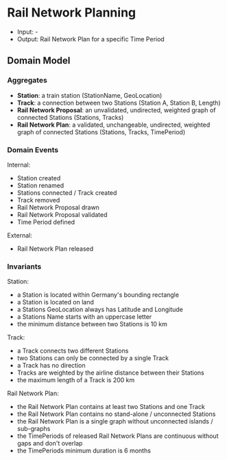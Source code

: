 # Rail Network Planning

* Input: -
* Output: Rail Network Plan for a specific Time Period

## Domain Model

### Aggregates

* **Station**: a train station (StationName, GeoLocation)
* **Track**: a connection between two Stations (Station A, Station B, Length)
* **Rail Network Proposal**: an unvalidated, undirected, weighted graph  of connected Stations (Stations, Tracks)
* **Rail Network Plan**: a validated, unchangeable, undirected, weighted graph of connected Stations (Stations, Tracks, TimePeriod)

### Domain Events

Internal:

* Station created
* Station renamed
* Stations connected / Track created
* Track removed
* Rail Network Proposal drawn
* Rail Network Proposal validated
* Time Period defined

External:

* Rail Network Plan released

### Invariants

Station:

* a Station is located within Germany's bounding rectangle
* a Station is located on land
* a Stations GeoLocation always has Latitude and Longitude
* a Stations Name starts with an uppercase letter
* the minimum distance between two Stations is 10 km

Track:

* a Track connects two different Stations
* two Stations can only be connected by a single Track
* a Track has no direction
* Tracks are weighted by the airline distance between their Stations
* the maximum length of a Track is 200 km

Rail Network Plan:

* the Rail Network Plan contains at least two Stations and one Track
* the Rail Network Plan contains no stand-alone / unconnected Stations
* the Rail Network Plan is a single graph without unconnected islands / sub-graphs
* the TimePeriods of released Rail Network Plans are continuous without gaps and don't overlap
* the TimePeriods minimum duration is 6 months
